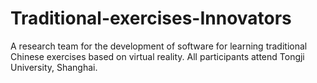 # Traditional-exercises-Innovators
A research team for the development of software for learning traditional Chinese exercises based on virtual reality. All participants attend Tongji University, Shanghai.
